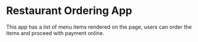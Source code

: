 # Restaurant Ordering App

This app has a list of menu items rendered on the page, users can order the items and proceed with payment online.


